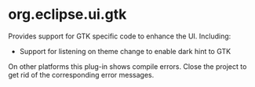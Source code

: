 org.eclipse.ui.gtk
===================================================================================
Provides support for GTK specific code to enhance the UI. Including:
- Support for listening on theme change to enable dark hint to GTK 

On other platforms this plug-in
shows compile errors. Close the project to get rid of the corresponding error messages. 	
